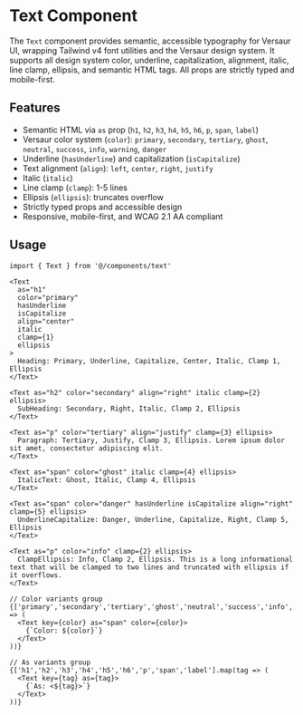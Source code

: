 

# Text Component

The `Text` component provides semantic, accessible typography for Versaur UI, wrapping Tailwind v4 font utilities and the Versaur design system. It supports all design system color, underline, capitalization, alignment, italic, line clamp, ellipsis, and semantic HTML tags. All props are strictly typed and mobile-first.

## Features
- Semantic HTML via `as` prop (`h1`, `h2`, `h3`, `h4`, `h5`, `h6`, `p`, `span`, `label`)
- Versaur color system (`color`): `primary`, `secondary`, `tertiary`, `ghost`, `neutral`, `success`, `info`, `warning`, `danger`
- Underline (`hasUnderline`) and capitalization (`isCapitalize`)
- Text alignment (`align`): `left`, `center`, `right`, `justify`
- Italic (`italic`)
- Line clamp (`clamp`): 1-5 lines
- Ellipsis (`ellipsis`): truncates overflow
- Strictly typed props and accessible design
- Responsive, mobile-first, and WCAG 2.1 AA compliant

## Usage
```tsx
import { Text } from '@/components/text'

<Text
  as="h1"
  color="primary"
  hasUnderline
  isCapitalize
  align="center"
  italic
  clamp={1}
  ellipsis
>
  Heading: Primary, Underline, Capitalize, Center, Italic, Clamp 1, Ellipsis
</Text>

<Text as="h2" color="secondary" align="right" italic clamp={2} ellipsis>
  SubHeading: Secondary, Right, Italic, Clamp 2, Ellipsis
</Text>

<Text as="p" color="tertiary" align="justify" clamp={3} ellipsis>
  Paragraph: Tertiary, Justify, Clamp 3, Ellipsis. Lorem ipsum dolor sit amet, consectetur adipiscing elit.
</Text>

<Text as="span" color="ghost" italic clamp={4} ellipsis>
  ItalicText: Ghost, Italic, Clamp 4, Ellipsis
</Text>

<Text as="span" color="danger" hasUnderline isCapitalize align="right" clamp={5} ellipsis>
  UnderlineCapitalize: Danger, Underline, Capitalize, Right, Clamp 5, Ellipsis
</Text>

<Text as="p" color="info" clamp={2} ellipsis>
  ClampEllipsis: Info, Clamp 2, Ellipsis. This is a long informational text that will be clamped to two lines and truncated with ellipsis if it overflows.
</Text>

// Color variants group
{['primary','secondary','tertiary','ghost','neutral','success','info','warning','danger'].map(color => (
  <Text key={color} as="span" color={color}>
    {`Color: ${color}`}
  </Text>
))}

// As variants group
{['h1','h2','h3','h4','h5','h6','p','span','label'].map(tag => (
  <Text key={tag} as={tag}>
    {`As: <${tag}>`}
  </Text>
))}
```
